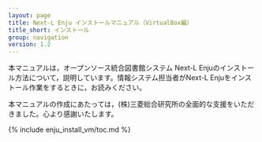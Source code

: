 ```yaml
---
layout: page
title: Next-L Enju インストールマニュアル（VirtualBox編）
title_short: インストール
group: navigation
version: 1.2
---
```


本マニュアルは，オープンソース統合図書館システム Next-L Enjuのインストール方法について，説明しています。情報システム担当者がNext-L Enjuをインストール作業をするときに，お読みください。

本マニュアルの作成にあたっては，(株)三菱総合研究所の全面的な支援をいただきました。心より感謝いたします。

{% include enju_install_vm/toc.md %}

